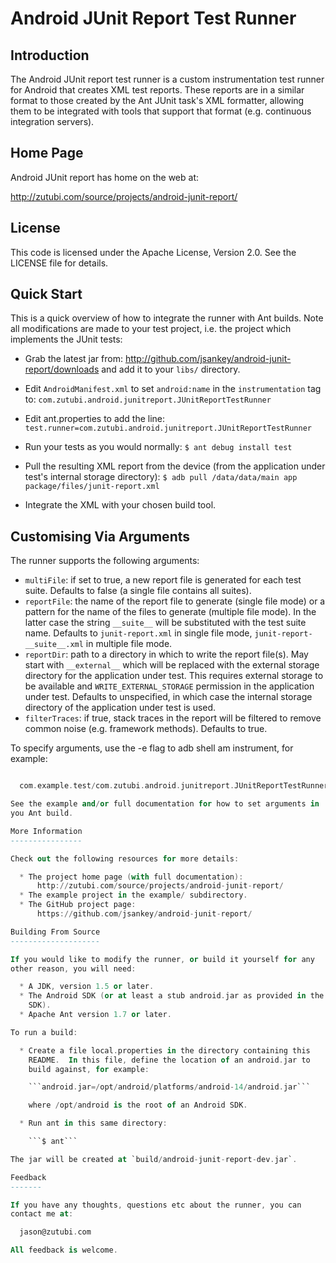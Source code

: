 Android JUnit Report Test Runner
================================

Introduction
------------

The Android JUnit report test runner is a custom instrumentation test
runner for Android that creates XML test reports.  These reports are
in a similar format to those created by the Ant JUnit task's XML
formatter, allowing them to be integrated with tools that support that
format (e.g. continuous integration servers).

Home Page
---------

Android JUnit report has home on the web at:

http://zutubi.com/source/projects/android-junit-report/

License
-------

This code is licensed under the Apache License, Version 2.0.  See the
LICENSE file for details.

Quick Start
-----------

This is a quick overview of how to integrate the runner with Ant
builds. Note all modifications are made to your test project, i.e. the
project which implements the JUnit tests:

  * Grab the latest jar from:
      http://github.com/jsankey/android-junit-report/downloads
    and add it to your `libs/` directory.

  * Edit `AndroidManifest.xml` to set `android:name` in the
    `instrumentation` tag to:
    ```com.zutubi.android.junitreport.JUnitReportTestRunner```

  * Edit ant.properties to add the line:
    ```test.runner=com.zutubi.android.junitreport.JUnitReportTestRunner```

  * Run your tests as you would normally:
    ```$ ant debug install test```

  * Pull the resulting XML report from the device (from the application
    under test's internal storage directory):
    ```$ adb pull /data/data/main app package/files/junit-report.xml```

  * Integrate the XML with your chosen build tool.
  
Customising Via Arguments
-------------------------

The runner supports the following arguments:

  * `multiFile`: if set to true, a new report file is generated for each
    test suite.  Defaults to false (a single file contains all suites).
  * `reportFile`: the name of the report file to generate (single file
    mode) or a pattern for the name of the files to generate (multiple
    file mode).  In the latter case the string `__suite__` will be
    substituted with the test suite name.  Defaults to
    `junit-report.xml` in single file mode,
    `junit-report-__suite__.xml` in multiple file mode.
  * `reportDir`: path to a directory in which to write the report
    file(s).  May start with `__external__` which will be replaced with
    the external storage directory for the application under test.
    This requires external storage to be available and
    `WRITE_EXTERNAL_STORAGE` permission in the application under test.
    Defaults to unspecified, in which case the internal storage
    directory of the application under test is used.
  * `filterTraces`: if true, stack traces in the report will be filtered
    to remove common noise (e.g. framework methods).  Defaults to true.

To specify arguments, use the -e flag to adb shell am instrument, for
example:

```adb shell am instrument -w -e reportFile my-report.xml \

  com.example.test/com.zutubi.android.junitreport.JUnitReportTestRunner```

See the example and/or full documentation for how to set arguments in
you Ant build.

More Information
----------------

Check out the following resources for more details:

  * The project home page (with full documentation):
      http://zutubi.com/source/projects/android-junit-report/
  * The example project in the example/ subdirectory.
  * The GitHub project page:
      https://github.com/jsankey/android-junit-report/

Building From Source
--------------------

If you would like to modify the runner, or build it yourself for any
other reason, you will need:

  * A JDK, version 1.5 or later.
  * The Android SDK (or at least a stub android.jar as provided in the
    SDK).
  * Apache Ant version 1.7 or later.

To run a build:

  * Create a file local.properties in the directory containing this
    README.  In this file, define the location of an android.jar to
    build against, for example:

    ```android.jar=/opt/android/platforms/android-14/android.jar```

    where /opt/android is the root of an Android SDK.

  * Run ant in this same directory:

    ```$ ant```

The jar will be created at `build/android-junit-report-dev.jar`.

Feedback
-------

If you have any thoughts, questions etc about the runner, you can
contact me at:

  jason@zutubi.com

All feedback is welcome.
